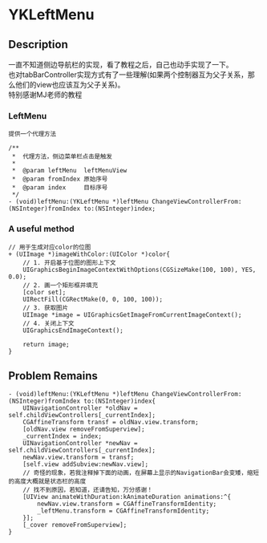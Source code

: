 # YKLeftMenu
## Description
一直不知道侧边导航栏的实现，看了教程之后，自己也动手实现了一下。  
也对tabBarController实现方式有了一些理解(如果两个控制器互为父子关系，那么他们的view也应该互为父子关系)。<br>
特别感谢MJ老师的教程
### LeftMenu
	提供一个代理方法
```Obective-C
/**
 *  代理方法，侧边菜单栏点击是触发
 *
 *  @param leftMenu  leftMenuView
 *  @param fromIndex 原始序号
 *  @param index     目标序号
 */
- (void)leftMenu:(YKLeftMenu *)leftMenu ChangeViewControllerFrom:(NSInteger)fromIndex to:(NSInteger)index;
```
### A useful method
```Obective-C
// 用于生成对应color的位图
+ (UIImage *)imageWithColor:(UIColor *)color{
    // 1. 开启基于位图的图形上下文
    UIGraphicsBeginImageContextWithOptions(CGSizeMake(100, 100), YES, 0.0);
    // 2. 画一个矩形框并填充
    [color set];
    UIRectFill(CGRectMake(0, 0, 100, 100));
    // 3. 获取图片
    UIImage *image = UIGraphicsGetImageFromCurrentImageContext();
    // 4. 关闭上下文
    UIGraphicsEndImageContext();
    
    return image;
}
```
## Problem Remains
```Obective-C
- (void)leftMenu:(YKLeftMenu *)leftMenu ChangeViewControllerFrom:(NSInteger)fromIndex to:(NSInteger)index{
    UINavigationController *oldNav = self.childViewControllers[_currentIndex];
    CGAffineTransform transf = oldNav.view.transform;
    [oldNav.view removeFromSuperview];
    _currentIndex = index;
    UINavigationController *newNav = self.childViewControllers[_currentIndex];
    newNav.view.transform = transf;
    [self.view addSubview:newNav.view];
    // 奇怪的现象，若我注释掉下面的动画，在屏幕上显示的NavigationBar会变矮，缩短的高度大概就是状态栏的高度
    // 找不到原因，若知道，还请告知，万分感谢！
    [UIView animateWithDuration:kAnimateDuration animations:^{
        newNav.view.transform = CGAffineTransformIdentity;
        _leftMenu.transform = CGAffineTransformIdentity;
    }];
    [_cover removeFromSuperview];
}
```
